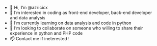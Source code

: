 - 👋 Hi, I’m @azricicx
- 👀 I’m interested in coding as front-end developer, back-end developer and data analysis
- 🌱 I’m currently learning on data analysis and code in python
- 💞️ I’m looking to collaborate on someone who willing to share their experience in python and PHP code
- 📫 Contact me if ineterested !

<!---
azricicx/azricicx is a ✨ special ✨ repository because its `README.md` (this file) appears on your GitHub profile.
You can click the Preview link to take a look at your changes.
--->
